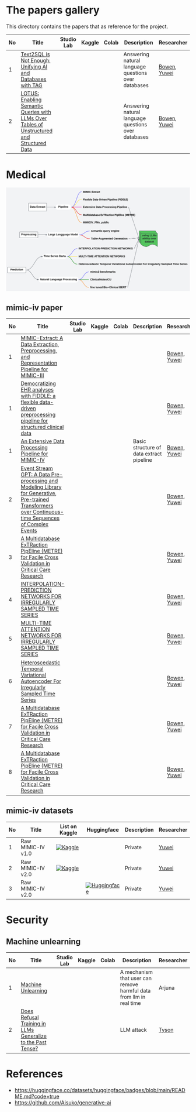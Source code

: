 # The papers gallery

This directory contains the papers that as reference for the project.

|No|Title|Studio Lab|Kaggle|Colab|Description|Researcher|
|---|---|---|---|---|---|---|
|1|[Text2SQL is Not Enough: Unifying AI and Databases with TAG](text2SQL/2408.14717v1.pdf)||||Answering natural language questions over databases|[Bowen](https://github.com/Aisuko), [Yuwei](https://github.com/wangyuweikiwi)|
|2|[LOTUS: Enabling Semantic Queries with LLMs Over Tables of Unstructured and Structured Data](mimic_paper/LOTUS.pdf)||||Answering natural language questions over databases|[Bowen](https://github.com/Aisuko), [Yuwei](https://github.com/wangyuweikiwi)|

# Medical

![](img/mimic_xmind.svg)

## mimic-iv paper

|No|Title|Studio Lab|Kaggle|Colab|Description|Researcher|
|---|---|---|---|---|---|---|
|1|[MIMIC-Extract: A Data Extraction, Preprocessing, and Representation Pipeline for MIMIC-III](mimic_paper/MIMIC-Extract.pdf)|||||[Bowen](https://github.com/Aisuko), [Yuwei](https://github.com/wangyuweikiwi)|
|1|[Democratizing EHR analyses with FIDDLE: a flexible data- driven preprocessing pipeline for structured clinical data](mimic_paper/FIDDLE.pdf)|||||[Bowen](https://github.com/Aisuko), [Yuwei](https://github.com/wangyuweikiwi)|
|1|[An Extensive Data Processing Pipeline for MIMIC-IV](mimic_paper/MIMICIV.pdf)||||Basic structure of data extract pipeline|[Bowen](https://github.com/Aisuko), [Yuwei](https://github.com/wangyuweikiwi)|
|2|[Event Stream GPT: A Data Pre-processing and Modeling Library for Generative, Pre-trained Transformers over Continuous-time Sequences of Complex Events](mimic_paper/Event%20Stream%20GPT.pdf)|||||[Bowen](https://github.com/Aisuko), [Yuwei](https://github.com/wangyuweikiwi)|
|3|[A Multidatabase ExTRaction PipEline (METRE) for Facile Cross Validation in Critical Care Research](mimic_paper/METRE.pdf)|||||[Bowen](https://github.com/Aisuko), [Yuwei](https://github.com/wangyuweikiwi)|
|4|[INTERPOLATION-PREDICTION NETWORKS FOR IRREGULARLY SAMPLED TIME SERIES](mimic_paper/IP-Net.pdf)|||||[Bowen](https://github.com/Aisuko), [Yuwei](https://github.com/wangyuweikiwi)|
|5|[MULTI-TIME ATTENTION NETWORKS FOR IRREGULARLY SAMPLED TIME SERIES](mimic_paper/mTAN.pdf)|||||[Bowen](https://github.com/Aisuko), [Yuwei](https://github.com/wangyuweikiwi)|
|6|[Heteroscedastic Temporal Variational Autoencoder For Irregularly Sampled Time Series](mimic_paper/HeTVAE.pdf)|||||[Bowen](https://github.com/Aisuko), [Yuwei](https://github.com/wangyuweikiwi)|
|7|[A Multidatabase ExTRaction PipEline (METRE) for Facile Cross Validation in Critical Care Research](mimic_paper/METRE.pdf)|||||[Bowen](https://github.com/Aisuko), [Yuwei](https://github.com/wangyuweikiwi)|
|8|[A Multidatabase ExTRaction PipEline (METRE) for Facile Cross Validation in Critical Care Research](mimic_paper/METRE.pdf)|||||[Bowen](https://github.com/Aisuko), [Yuwei](https://github.com/wangyuweikiwi)|


## mimic-iv datasets

|No|Title|List on Kaggle|Huggingface|Description|Researcher|
|---|---|---|---|---|---|
|1|Raw MIMIC-IV v1.0|[![Kaggle](https://kaggle.com/static/images/open-in-kaggle.svg)](https://www.kaggle.com/code/aisuko/pre-download-mimic-iv-v1-0-dataset)||Private|[Yuwei](https://github.com/wangyuweikiwi)|
|2|Raw MIMIC-IV v2.0|[![Kaggle](https://kaggle.com/static/images/open-in-kaggle.svg)](https://www.kaggle.com/code/aisuko/pre-download-mimic-iv-v2-0-dataset)||Private|[Yuwei](https://github.com/wangyuweikiwi)|
|3|Raw MIMIC-IV v2.0||[![Huggingface](https://huggingface.co/datasets/huggingface/badges/resolve/main/dataset-on-hf-sm-dark.svg)](https://huggingface.co/datasets/skywardai/mimic-iv)|Private|[Yuwei](https://github.com/wangyuweikiwi)|




# Security

## Machine unlearning

|No|Title|Studio Lab|Kaggle|Colab|Description|Researcher|
|---|---|---|---|---|---|---|
|1|[Machine Unlearning](security/1912.03817v3.pdf)||||A mechanism that user can remove harmful data from llm in real time|Arjuna|
|2|[Does Refusal Training in LLMs Generalize to the Past Tense?](security/2407.11969v2.pdf)||||LLM attack|[Tyson](https://github.com/Murkeee)|


# References

* https://huggingface.co/datasets/huggingface/badges/blob/main/README.md?code=true
* https://github.com/Aisuko/generative-ai
